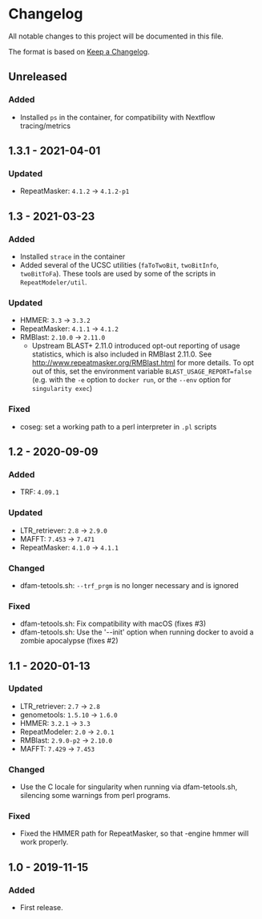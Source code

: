 # Changelog
All notable changes to this project will be documented in this file.

The format is based on [Keep a Changelog](https://keepachangelog.com/en/1.0.0/).

## Unreleased
### Added
- Installed `ps` in the container, for compatibility with Nextflow tracing/metrics

## 1.3.1 - 2021-04-01
### Updated
- RepeatMasker: `4.1.2` -> `4.1.2-p1`

## 1.3 - 2021-03-23
### Added
- Installed `strace` in the container
- Added several of the UCSC utilities (`faToTwoBit`, `twoBitInfo`, `twoBitToFa`).
  These tools are used by some of the scripts in `RepeatModeler/util`.
### Updated
- HMMER: `3.3` -> `3.3.2`
- RepeatMasker: `4.1.1` -> `4.1.2`
- RMBlast: `2.10.0` -> `2.11.0`
    * Upstream BLAST+ 2.11.0 introduced opt-out reporting of usage statistics,
      which is also included in RMBlast 2.11.0. See
      <http://www.repeatmasker.org/RMBlast.html> for more details. To opt out
      of this, set the environment variable `BLAST_USAGE_REPORT=false` (e.g.
      with the `-e` option to `docker run`, or the `--env` option for
      `singularity exec`)
### Fixed
- coseg: set a working path to a perl interpreter in `.pl` scripts

## 1.2 - 2020-09-09
### Added
- TRF: `4.09.1`
### Updated
- LTR_retriever: `2.8` -> `2.9.0`
- MAFFT: `7.453` -> `7.471`
- RepeatMasker: `4.1.0` -> `4.1.1`
### Changed
- dfam-tetools.sh: `--trf_prgm` is no longer necessary and is ignored
### Fixed
- dfam-tetools.sh: Fix compatibility with macOS (fixes #3)
- dfam-tetools.sh: Use the '--init' option when running docker to avoid a zombie apocalypse (fixes #2)

## 1.1 - 2020-01-13
### Updated
- LTR_retriever: `2.7` -> `2.8`
- genometools: `1.5.10` -> `1.6.0`
- HMMER: `3.2.1` -> `3.3`
- RepeatModeler: `2.0` -> `2.0.1`
- RMBlast: `2.9.0-p2` -> `2.10.0`
- MAFFT: `7.429` -> `7.453`

### Changed
- Use the C locale for singularity when running via dfam-tetools.sh,
  silencing some warnings from perl programs.

### Fixed
- Fixed the HMMER path for RepeatMasker, so that -engine hmmer will work properly.

## 1.0 - 2019-11-15
### Added
- First release.
